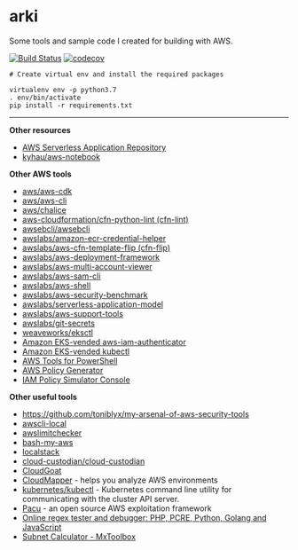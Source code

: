 # arki

Some tools and sample code I created for building with AWS.

[![Build Status](https://travis-ci.org/kyhau/arki.svg?branch=master)](https://travis-ci.org/kyhau/arki)
[![codecov](https://codecov.io/gh/kyhau/arki/branch/master/graph/badge.svg)](https://codecov.io/gh/kyhau/arki)

```
# Create virtual env and install the required packages

virtualenv env -p python3.7
. env/bin/activate
pip install -r requirements.txt
```

---
**Other resources**
- [AWS Serverless Application Repository](https://aws.amazon.com/serverless/serverlessrepo/)
- [kyhau/aws-notebook](https://github.com/kyhau/aws-notebook)

**Other AWS tools**
- [aws/aws-cdk](https://github.com/aws/aws-cdk)
- [aws/aws-cli](https://github.com/aws/aws-cli)
- [aws/chalice](https://github.com/aws/chalice)
- [aws-cloudformation/cfn-python-lint (cfn-lint)](https://github.com/aws-cloudformation/cfn-python-lint)
- [awsebcli/awsebcli](https://github.com/awsebcli/awsebcli)
- [awslabs/amazon-ecr-credential-helper](https://github.com/awslabs/amazon-ecr-credential-helper)
- [awslabs/aws-cfn-template-flip (cfn-flip)](https://github.com/awslabs/aws-cfn-template-flip)
- [awslabs/aws-deployment-framework](https://github.com/awslabs/aws-deployment-framework)
- [awslabs/aws-multi-account-viewer](https://github.com/awslabs/aws-multi-account-viewer)
- [awslabs/aws-sam-cli](https://github.com/awslabs/aws-sam-cli)
- [awslabs/aws-shell](https://github.com/awslabs/aws-shell)
- [awslabs/aws-security-benchmark](https://github.com/awslabs/aws-security-benchmark)
- [awslabs/serverless-application-model](https://github.com/awslabs/serverless-application-model)
- [awslabs/aws-support-tools](https://github.com/awslabs/aws-support-tools) 
- [awslabs/git-secrets](https://github.com/awslabs/git-secrets)
- [weaveworks/eksctl](https://github.com/weaveworks/eksctl)
- [Amazon EKS-vended aws-iam-authenticator](
  https://docs.aws.amazon.com/eks/latest/userguide/install-aws-iam-authenticator.html)
- [Amazon EKS-vended kubectl](https://docs.aws.amazon.com/eks/latest/userguide/install-kubectl.html)
- [AWS Tools for PowerShell](https://aws.amazon.com/powershell/)
- [AWS Policy Generator](https://awspolicygen.s3.amazonaws.com/policygen.html)
- [IAM Policy Simulator Console](https://policysim.aws.amazon.com/)

**Other useful tools**
- https://github.com/toniblyx/my-arsenal-of-aws-security-tools
- [awscli-local](https://github.com/localstack/awscli-local)
- [awslimitchecker](https://github.com/jantman/awslimitchecker)
- [bash-my-aws](https://github.com/bash-my-universe/bash-my-aws.git)
- [localstack](https://github.com/localstack/localstack)
- [cloud-custodian/cloud-custodian](https://github.com/cloud-custodian/cloud-custodian)
- [CloudGoat](https://github.com/RhinoSecurityLabs/cloudgoat)
- [CloudMapper](https://github.com/duo-labs/cloudmapper) - helps you analyze AWS environments 
- [kubernetes/kubectl](https://github.com/kubernetes/kubectl) - Kubernetes command line utility for communicating with
  the cluster API server.
- [Pacu](https://github.com/RhinoSecurityLabs/pacu) - an open source AWS exploitation framework
- [Online regex tester and debugger: PHP, PCRE, Python, Golang and JavaScript](https://regex101.com/)
- [Subnet Calculator - MxToolbox](https://mxtoolbox.com/subnetcalculator.aspx)
